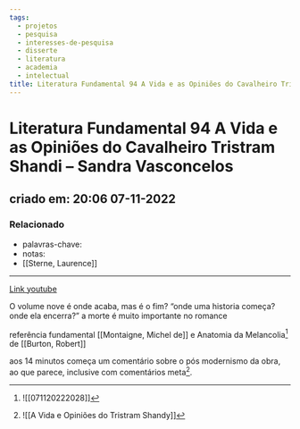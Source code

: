 ```yaml
---
tags:
  - projetos
  - pesquisa
  - interesses-de-pesquisa
  - disserte
  - literatura
  - academia
  - intelectual
title: Literatura Fundamental 94 A Vida e as Opiniões do Cavalheiro Tristram Shandi – Sandra Vasconcelos
---
```

# Literatura Fundamental 94 A Vida e as Opiniões do Cavalheiro Tristram Shandi – Sandra Vasconcelos
## criado em: 20:06 07-11-2022

### Relacionado
- palavras-chave: 
- notas: 
- [[Sterne, Laurence]]
---
[Link youtube](https://youtu.be/BMqrz2rLrkY)

O volume nove é onde acaba, mas é o fim?
“onde uma historia começa? onde ela encerra?”
a morte é muito importante no romance

referência fundamental [[Montaigne, Michel de]]
e Anatomia da Melancolia[^2] de [[Burton, Robert]]

aos 14 minutos começa um comentário sobre o pós modernismo da obra, ao que parece, inclusive com comentários meta[^1]. 

[^1]: ![[A Vida e Opiniões do Tristram Shandy]]
[^2]: ![[071120222028]]